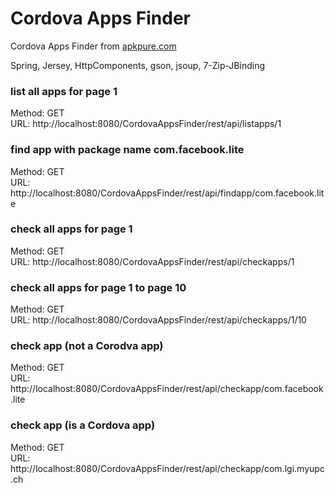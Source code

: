 # Cordova Apps Finder
Cordova Apps Finder from [apkpure.com](https://apkpure.com/)

Spring, Jersey, HttpComponents, gson, jsoup, 7-Zip-JBinding   

### list all apps for page 1  
Method: GET  
URL: http://localhost:8080/CordovaAppsFinder/rest/api/listapps/1  

### find app with package name com.facebook.lite  
Method: GET  
URL: http://localhost:8080/CordovaAppsFinder/rest/api/findapp/com.facebook.lite  

### check all apps for page 1  
Method: GET  
URL: http://localhost:8080/CordovaAppsFinder/rest/api/checkapps/1  

### check all apps for page 1 to page 10  
Method: GET  
URL: http://localhost:8080/CordovaAppsFinder/rest/api/checkapps/1/10  

### check app (not a Corodva app)  
Method: GET  
URL: http://localhost:8080/CordovaAppsFinder/rest/api/checkapp/com.facebook.lite  

### check app (is a Cordova app)  
Method: GET  
URL: http://localhost:8080/CordovaAppsFinder/rest/api/checkapp/com.lgi.myupc.ch  